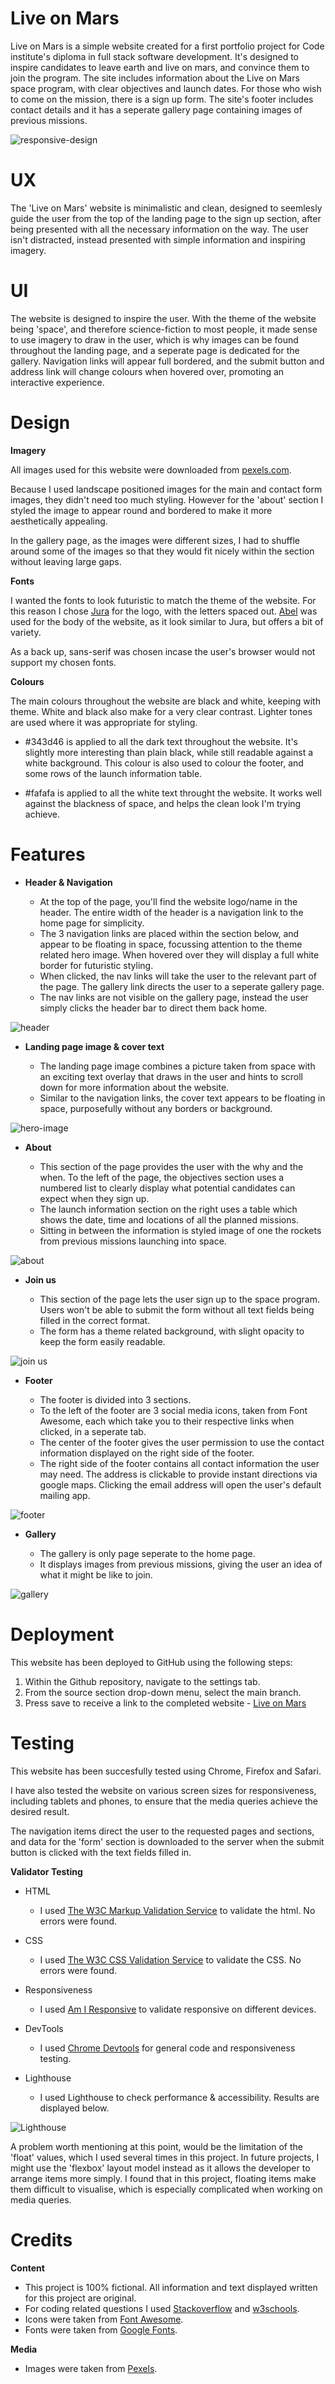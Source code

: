 # Live on Mars
Live on Mars is a simple website created for a first portfolio project for Code institute's diploma in full stack software development. It's designed to inspire candidates to leave earth and live on mars, and convince them to join the program. The site includes information about the Live on Mars space program, with clear objectives and launch dates. For those who wish to come on the mission, there is a sign up form. The site's footer includes contact details and it has a seperate gallery page containing images of previous missions.

![responsive-design](assets/images-readme/responsive-design.png)

# UX

The 'Live on Mars' website is minimalistic and clean, designed to seemlesly guide the user from the top of the landing page to the sign up section, after being presented with all the necessary information on the way. The user isn't distracted, instead presented with simple information and inspiring imagery.

# UI

The website is designed to inspire the user. With the theme of the website being 'space', and therefore science-fiction to most people, it made sense to use imagery to draw in the user, which is why images can be found throughout the landing page, and a seperate page is dedicated for the gallery. Navigation links will appear full bordered, and the submit button and address link will change colours when hovered over, promoting an interactive experience.

# Design

**Imagery**

All images used for this website were downloaded from [pexels.com](www.pexels.com).

Because I used landscape positioned images for the main and contact form images, they didn't need too much styling. However for the 'about' section I styled the image to appear round and bordered to make it more aesthetically appealing. 

In the gallery page, as the images were different sizes, I had to shuffle around some of the images so that they would fit nicely within the section without leaving large gaps.

**Fonts**

I wanted the fonts to look futuristic to match the theme of the website. For this reason I chose [Jura](https://fonts.google.com/?query=jura) for the logo, with the letters spaced out. [Abel](https://fonts.google.com/?query=abel) was used for the body of the website, as it look similar to Jura, but offers a bit of variety.

As a back up, sans-serif was chosen incase the user's browser would not support my chosen fonts.

**Colours**

The main colours throughout the website are black and white, keeping with theme. White and black also make for a very clear contrast. Lighter tones are used where it was appropriate for styling.

- #343d46 is applied to all the dark text throughout the website. It's slightly more interesting than plain black, while still readable against a white background. This colour is also used to colour the footer, and some rows of the launch information table.

- #fafafa is applied to all the white text throught the website. It works well against the blackness of space, and helps the clean look I'm trying achieve.

# Features

* **Header & Navigation**

    - At the top of the page, you'll find the website logo/name in the header. The entire width of the header is a navigation link to the home page for simplicity. 
    - The 3 navigation links are placed within the section below, and appear to be floating in space, focussing attention to the theme related hero image. When hovered over they will display a full white border for futuristic styling.
    - When clicked, the nav links will take the user to the relevant part of the page. The gallery link directs the user to a seperate gallery page. 
    - The nav links are not visible on the gallery page, instead the user simply clicks the header bar to direct them back home.

![header](assets/images-readme/header.png)

* **Landing page image & cover text**

    - The landing page image combines a picture taken from space with an exciting text overlay that draws in the user and hints to scroll down for more information about the website.
    - Similar to the navigation links, the cover text appears to be floating in space, purposefully without any borders or background.

![hero-image](assets/images-readme/Hero-image.png)

* **About**

    - This section of the page provides the user with the why and the when. To the left of the page, the objectives section uses a numbered list to clearly display what potential candidates can expect when they sign up. 
    - The launch information section on the right uses a table which shows the date, time and locations of all the planned missions.
    - Sitting in between the information is styled image of one the rockets from previous missions launching into space.

![about](assets/images-readme/About.png)

* **Join us**

    - This section of the page lets the user sign up to the space program. Users won't be able to submit the form without all text fields being filled in the correct format.
    - The form has a theme related background, with slight opacity to keep the form easily readable.

![join us](assets/images-readme/Join%20us.png)

* **Footer**

    - The footer is divided into 3 sections.
    - To the left of the footer are 3 social media icons, taken from Font Awesome, each which take you to their respective links when clicked, in a seperate tab. 
    - The center of the footer gives the user permission to use the contact information displayed on the right side of the footer.
    - The right side of the footer contains all contact information the user may need. The address is clickable to provide instant directions via google maps. Clicking the email address will open the user's default mailing app.

![footer](assets/images-readme/footer.png)

* **Gallery**

    - The gallery is only page seperate to the home page.
    - It displays images from previous missions, giving the user an idea of what it might be like to join.
     
![gallery](assets/images-readme/gallery.png)

# Deployment

This website has been deployed to GitHub using the following steps:

1. Within the Github repository, navigate to the settings tab.
2. From the source section drop-down menu, select the main branch.
3. Press save to receive a link to the completed website - [Live on Mars](https://axelzwaans.github.io/live-on-mars/)

# Testing

This website has been succesfully tested using Chrome, Firefox and Safari. 

I have also tested the website on various screen sizes for responsiveness, including tablets and phones, to ensure that the media queries achieve the desired result. 

The navigation items direct the user to the requested pages and sections, and data for the 'form' section is downloaded to the server when the submit button is clicked with the text fields filled in.

**Validator Testing**
   
   - HTML
     - I used [The W3C Markup Validation Service](https://validator.w3.org/) to validate the html. No errors were found.

   - CSS
     - I used [The W3C CSS Validation Service](https://jigsaw.w3.org/css-validator/) to validate the CSS. No errors were found.

   - Responsiveness
     - I used [Am I Responsive](http://ami.responsivedesign.is/) to validate responsive on different devices.

   - DevTools
     - I used [Chrome Devtools](https://developer.chrome.com/docs/devtools/) for general code and responsiveness testing.

   - Lighthouse
     - I used Lighthouse to check performance & accessibility. Results are displayed below.

![Lighthouse](assets/images-readme/Lighthouse.png)

A problem worth mentioning at this point, would be the limitation of the 'float' values, which I used several times in this project. In future projects, I might use the 'flexbox' layout model instead as it allows the developer to arrange items more simply. I found that in this project, floating items make them difficult to visualise, which is especially complicated when working on media queries.

# Credits

**Content**

  - This project is 100% fictional. All information and text displayed written for this project are original.
  - For coding related questions I used [Stackoverflow](https://stackoverflow.com/) and [w3schools](https://www.w3schools.com/).
  - Icons were taken from [Font Awesome](https://fontawesome.com/).
  - Fonts were taken from [Google Fonts](https://fonts.google.com/).

**Media**
  - Images were taken from [Pexels](https://www.pexels.com/).




